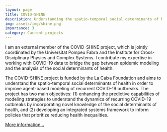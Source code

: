 ```yaml
---
layout: page
title: COVID-SHINE 
description: Understanding the spatio-temporal social determinants of health to improve ABMs
img: assets/img/shine.png
importance: 3
category: Current projects
---
```


I am an external member of the COVID-SHINE project, which is jointly coordinated by the Universitat Pompeu Fabra and the Institute for Cross-Disciplinary Physics and Complex Systems. I contribute my expertise in working with COVID-19 data to bridge the gap between epidemic modeling and the analysis of the social determinants of health.

The COVID-SHINE project is funded by the La Caixa Foundation and aims to understand the spatio-temporal social determinants of health in order to improve agent-based modeling of recurrent COVID-19 outbreaks. The project has two main objectives: (1) enhancing the predictive capabilities of modeling strategies to understand the dynamics of recurring COVID-19 outbreaks by incorporating novel knowledge of the social determinants of health, and (2) developing an integrated systems framework to inform policies that prioritize reducing health inequalities.

[More information...](https://ifisc.uib-csic.es/en/research/projects/covid-shine/)
